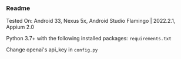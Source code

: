 ### Readme

Tested On: Android 33, Nexus 5x, Android Studio Flamingo | 2022.2.1, Appium 2.0

Python 3.7+ with the following installed packages: `requirements.txt`

Change openai's api_key in `config.py`

